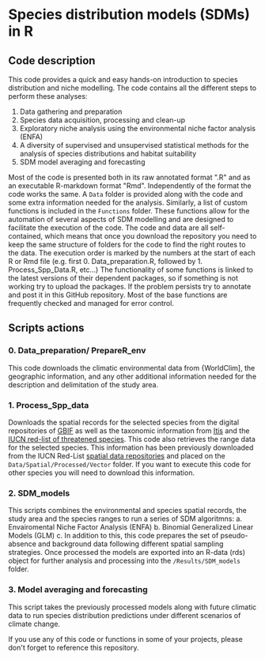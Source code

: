 # Species distribution models (SDMs) in R
## Code description
This code provides a quick and easy hands-on introduction to species distribution and niche modelling. The code contains all the different steps to perform these analyses:
  1. Data gathering and preparation
  3. Species data acquisition, processing and clean-up
  4. Exploratory niche analysis using the environmental niche factor analysis (ENFA)
  5. A diversity of supervised and unsupervised statistical methods for the analysis of species distributions and habitat suitability
  6. SDM model averaging and forecasting

Most of the code is presented both in its raw annotated format ".R" and as an executable R-markdown format "Rmd". Independently of the format the code works the same. A `Data` folder is provided along with the code and some extra information needed for the analysis. Similarly, a list of custom functions is included in the `Functions` folder. These functions allow for the automation of several aspects of SDM modelling and are designed to facilitate the execution of the code.
The code and data are all self-contained, which means that once you download the repository you need to keep the same structure of folders for the code to find the right routes to the data.
The execution order is marked by the numbers at the start of each R or Rmd file (e.g. first 0. Data_preparation.R, followed by 1. Process_Spp_Data.R, etc...)
The functionality of some functions is linked to the latest versions of their dependent packages, so if something is not working try to upload the packages. If the problem persists try to annotate and post it in this GitHub repository. Most of the base functions are frequently checked and managed for error control.

## Scripts actions
### 0. Data_preparation/ PrepareR_env
This code downloads the climatic environmental data from {WorldClim], the geographic information, and any other additional information needed for the description and delimitation of the study area.

### 1. Process_Spp_data
Downloads the spatial records for the selected species from the digital repositories of [GBIF](https://www.gbif.org/) as well as the taxonomic information from [Itis](https://itis.gov/) and the [IUCN red-list of threatened species](https://www.iucnredlist.org/). This code also retrieves the range data for the selected species. This information has been previously downloaded from the IUCN Red-List [spatial data repositories]() and placed on the `Data/Spatial/Processed/Vector` folder. If you want to execute this code for other species you will need to download this information.

### 2. SDM_models
This scripts combines the environmental and species spatial records, the study area and the species ranges to run a series of SDM algoritmns:
	a. Envairomental Niche Factor Analysis (ENFA)
	b. Binomial Generalized Linear Models (GLM)
	c. 
In addition to this, this code prepares the set of pseudo-absence and background data following different spatial sampling strategies. Once processed the models are exported into an R-data (rds) object for further analysis and processing into the `/Results/SDM_models` folder.

### 3. Model averaging and forecasting
This script takes the previously processed models along with future climatic data to run species distribution predictions under different scenarios of climate change.



If you use any of this code or functions in some of your projects, please don't forget to reference this repository.
